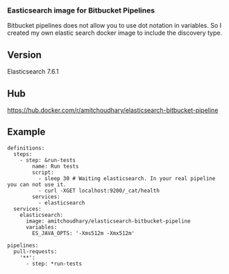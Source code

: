 ### Easticsearch image for Bitbucket Pipelines

Bitbucket pipelines does not allow you to use dot notation in variables. So I created my own elastic search docker image to include the discovery type.

## Version

Elasticsearch 7.6.1

## Hub

https://hub.docker.com/r/amitchoudhary/elasticsearch-bitbucket-pipeline

## Example

```
definitions:
  steps:
    - step: &run-tests
        name: Run tests
        script:
          - sleep 30 # Waiting elasticsearch. In your real pipeline you can not use it.
          - curl -XGET localhost:9200/_cat/health
        services:
          - elasticsearch
  services:
    elasticsearch:
      image: amitchoudhary/elasticsearch-bitbucket-pipeline
      variables:
        ES_JAVA_OPTS: '-Xms512m -Xmx512m'

pipelines:
  pull-requests:
    '**':
      - step: *run-tests
```
